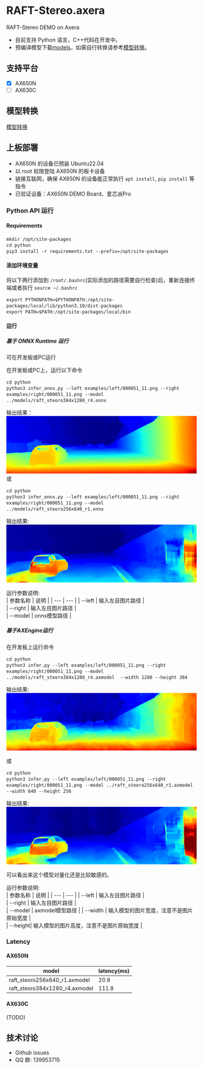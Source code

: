 # RAFT-Stereo.axera
RAFT-Stereo DEMO on Axera

- 目前支持 Python 语言，C++代码在开发中。  
- 预编译模型下载[models](https://github.com/AXERA-TECH/RAFT-Stereo.axera/releases/download/v1.0.0/models.tar.gz)，如需自行转换请参考[模型转换](/model_convert/README.md)。  

## 支持平台

- [x] AX650N
- [ ] AX630C

## 模型转换

[模型转换](./model_convert/README.md)

## 上板部署

- AX650N 的设备已预装 Ubuntu22.04
- 以 root 权限登陆 AX650N 的板卡设备
- 链接互联网，确保 AX650N 的设备能正常执行 `apt install`, `pip install` 等指令
- 已验证设备：AX650N DEMO Board、爱芯派Pro

### Python API 运行

#### Requirements

```
mkdir /opt/site-packages
cd python
pip3 install -r requirements.txt --prefix=/opt/site-packages
``` 

#### 添加环境变量

将以下两行添加到 `/root/.bashrc`(实际添加的路径需要自行检查)后，重新连接终端或者执行 `source ~/.bashrc`

```
export PYTHONPATH=$PYTHONPATH:/opt/site-packages/local/lib/python3.10/dist-packages  
export PATH=$PATH:/opt/site-packages/local/bin
``` 

#### 运行

##### 基于 ONNX Runtime 运行  
可在开发板或PC运行 

在开发板或PC上，运行以下命令  
```
cd python
python3 infer_onnx.py --left examples/left/000051_11.png --right examples/right/000051_11.png --model ../models/raft_steoro384x1280_r4.onnx
```
输出结果：  
![output](asserts/output-onnx-r4.png)
或

```
cd python
python3 infer_onnx.py --left examples/left/000051_11.png --right examples/right/000051_11.png --model ../models/raft_steoro256x640_r1.onnx

```

输出结果:  
![output](asserts/output-onnx-r1.png)

运行参数说明:  
| 参数名称 | 说明  |
| --- | --- | 
| --left | 输入左目图片路径 |  
| --right | 输入左目图片路径 |  
| --model | onnx模型路径 | 

##### 基于AXEngine运行  
在开发板上运行命令

```
cd python  
python3 infer.py --left examples/left/000051_11.png --right examples/right/000051_11.png --model ../models/raft_steoro384x1280_r4.axmodel  --width 1280 --height 384
```  
输出结果:  
![output](asserts/output-ax-r4.png)

或

```
cd python  
python3 infer.py --left examples/left/000051_11.png --right examples/right/000051_11.png --model ../raft_steoro256x640_r1.axmodel  --width 640 --height 256
```  
输出结果:  
![output](asserts/output-ax-r1.png)

可以看出来这个模型对量化还是比较敏感的。  

运行参数说明:  
| 参数名称 | 说明  |
| --- | --- | 
| --left | 输入左目图片路径 |  
| --right | 输入左目图片路径 |  
| --model | axmodel模型路径 | 
| --width | 输入模型的图片宽度，注意不是图片原始宽度 |  
| --height| 输入模型的图片高度，注意不是图片原始宽度 |
### Latency

#### AX650N

| model | latency(ms) |
|---|---|
|raft_steoro256x640_r1.axmodel | 20.9|
|raft_steoro384x1280_r4.axmodel | 111.8|


#### AX630C

(TODO)

## 技术讨论

- Github issues
- QQ 群: 139953715
